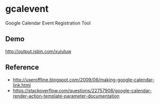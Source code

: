 # gcalevent
Google Calendar Event Registration Tool

## Demo
http://output.jsbin.com/xujuluw

## Reference
- http://useroffline.blogspot.com/2009/06/making-google-calendar-link.html
- https://stackoverflow.com/questions/22757908/google-calendar-render-action-template-parameter-documentation
